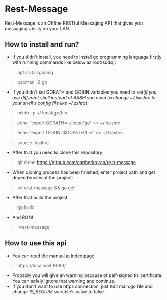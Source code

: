 # Rest-Message
Rest-Message is an Offline RESTful Messaging API that gives you messaging ability on your LAN.

## How to install and run?
- If you didn't install, you need to install go programming language firstly with running commands like below as root(sudo):
> apt install golang

> pacman -S go
- If you didn't set GOPATH and GOBIN variables you need to set(<i>if you use different shell instead of BASH you need to change ~/.bashrc to your shell's config file like ~/.zshrc</i>):
> mkdir -p \~/.local/go/bin

> echo "export GOPATH=~/.local/go" >> ~/.bashrc

> echo "export GOBIN=$GOPATH/bin" >> ~/.bashrc

> source .bashrc
- After that you need to clone this repository: 
> git clone https://github.com/canberkturan/rest-message
- When cloning process has been finished, enter project path and get dependencies of the project: 
> cd rest-message && go get
- After that build the project
> go build
- And RUN!
> ./rest-message

## How to use this api
- You can read the manual at index page
> https://localhost:8080/
- Probably you will give an warning because of self-signed tls certificate. You can safely ignore that warning and continue.
- If you don't want to use https connection, just edit main.go file and change <i>IS_SECURE</i> variable's value to false.
